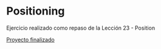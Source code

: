 # Positioning

Ejercicio realizado como repaso de la Lección 23 - Position

[Proyecto finalizado](https://fiorellaqa.github.io/Positioning/)